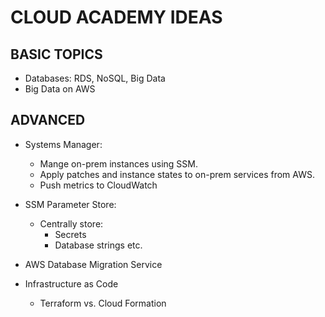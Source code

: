 # CLOUD ACADEMY IDEAS

## BASIC TOPICS ##
- Databases: RDS, NoSQL, Big Data
- Big Data on AWS


## ADVANCED ##
- Systems Manager:
    * Mange on-prem instances using SSM.
    * Apply patches and instance states to on-prem services from AWS.
    * Push metrics to CloudWatch

- SSM Parameter Store:
    * Centrally store:
        - Secrets
        - Database strings etc.

- AWS Database Migration Service

- Infrastructure as Code
    * Terraform vs. Cloud Formation

